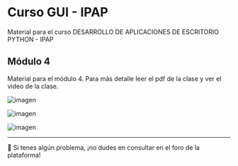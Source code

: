 # Curso GUI - IPAP
Material para el curso DESARROLLO DE APLICACIONES DE ESCRITORIO PYTHON - IPAP

## Módulo 4

Material para el módulo 4. Para más detalle leer el pdf de la clase y ver el video de la clase. 

![imagen](https://user-images.githubusercontent.com/6611118/196064010-7999830e-65d8-45bd-a90b-43cc34d6e5e3.png)

![imagen](https://user-images.githubusercontent.com/6611118/196064026-22cb5dc3-b6e8-4676-aa62-106686f6d2bd.png)

![imagen](https://user-images.githubusercontent.com/6611118/196064040-03f4bfc5-64a5-4418-85da-1b6c0f38e0a5.png)



---

🚧 Si tenes algún problema, ¡no dudes en consultar en el foro de la plataforma!
